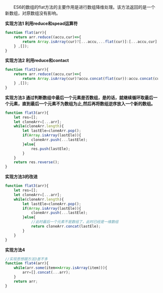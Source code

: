 &#8195;&#8195;ES6的数组的flat方法的主要作用是进行数组降维处理。该方法返回的是一个新数组，对原数组没有影响。

**实现方法1 利用reduce和spead运算符**

```javascript 
function flat(arr){
    return arr.reduce((accu,cur)=>{
        return Array.isArray(cur)?[...accu,...flat(cur)]:[...accu,cur]
    } ,[]);
}
```
**实现方法2 利用reduce和contact**

```javascript 
function flat2(arr){
    return arr.reduce((accu,cur)=>{
        return Array.isArray(cur)?accu.concat(flat(cur)):accu.concat(cur);
    } ,[]);
}
```
**实现方法3  通过判断数组中最后一个元素是否数组，是的话，就继续循环取最后一个元素，直到最后一个元素不为数组为止,然后再将数组逆序放入一个新的数组。**

```javascript
function flat3(arr){
    let res=[];
    let cloneArr=[...arr];
    while(cloneArr.length){
        let lastEle=cloneArr.pop();
        if(Array.isArray(lastEle)){
            cloneArr.push(...lastEle);
        }else{
            res.push(lastEle);
        }
    }
    return res.reverse();
}
```
**实现方法3的改进**

```javascript
function flat3(arr){
    let res=[];
    let cloneArr=[...arr];
    while(cloneArr.length){
        let lastEle=cloneArr.pop();
        if(Array.isArray(lastEle)){
            cloneArr.push(...lastEle);
        }else{
            //此时最后一个元素不是数组了，此时已经是一维数组
            return cloneArr.concat(lastEle);
        }
    }
}
```
**实现方法4** 

```javascript
//实现思想跟方法3差不多
function flat4(arr){
    while(arr.some(item=>Array.isArray(item))){
        arr=[].concat(...arr);
    }
    return arr;
}
```